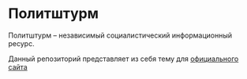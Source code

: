 Политштурм
==========

Политштурм – независимый социалистический информационный ресурс.

Данный репозиторий представляет из себя тему для [официального сайта][site]

[site]: https://politsturm.com
